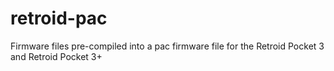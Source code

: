 # retroid-pac
Firmware files pre-compiled into a pac firmware file for the Retroid Pocket 3 and Retroid Pocket 3+
